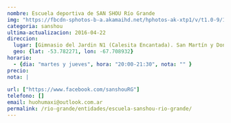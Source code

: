 ```yaml
---
nombre: Escuela deportiva de SAN SHOU Río Grande
img: "https://fbcdn-sphotos-b-a.akamaihd.net/hphotos-ak-xtp1/v/t1.0-9/11258249_446574822191117_5266109450405274928_n.jpg?oh=1524361e6d09a37c3a33a7dd8d0b9b11&oe=57B950D0&__gda__=1471693286_787a521a069c56e8905b2bf38cee8a79"
categoria: sanshou
ultima-actualizacion: 2016-04-22
direccion: 
  lugar: [Gimnasio del Jardin N1 (Calesita Encantada). San Martín y Don Bosco.]
  geo: {lat: -53.782271, lon: -67.708932}
horario: 
  - {dia: "martes y jueves", hora: "20:00-21:30", nota: "" }
precio: 
nota: | 
  
url: ["https://www.facebook.com/sanshouRG"]
telefono: []
email: huohumaxi@outlook.com.ar
permalink: /rio-grande/entidades/escuela-sanshou-rio-grande/
---
```


